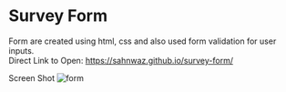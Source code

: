 # Survey Form

Form are created using html, css and also used form validation for user inputs.               
Direct Link to Open: https://sahnwaz.github.io/survey-form/                             

Screen Shot
![form](https://user-images.githubusercontent.com/121311020/235652682-7a3ae5ba-4d8a-48e1-a5f0-d6e386e1060e.png)

